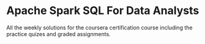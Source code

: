 # Apache Spark SQL For Data Analysts
All the weekly solutions for the coursera certification course including the practice quizes and graded assignments.
